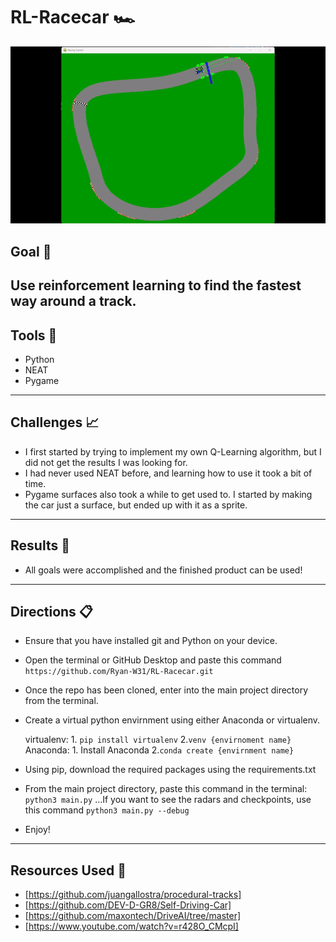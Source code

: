 # RL-Racecar 🏎️

![](https://github.com/Ryan-W31/RL-Racecar/blob/main/assets/RL-Racecar-Demo.gif)

## Goal 🥇
Use reinforcement learning to find the fastest way around a track.
---
## Tools 🧰
- Python
- NEAT
- Pygame
---
## Challenges 📈
- I first started by trying to implement my own Q-Learning algorithm, but I did not get the results I was looking for.
- I had never used NEAT before, and learning how to use it took a bit of time.
- Pygame surfaces also took a while to get used to. I started by making the car just a surface, but ended up with it as a sprite.
---
## Results 🌟
- All goals were accomplished and the finished product can be used!
---
## Directions 📋
- Ensure that you have installed git and Python on your device.
- Open the terminal or GitHub Desktop and paste this command  ```https://github.com/Ryan-W31/RL-Racecar.git```
- Once the repo has been cloned, enter into the main project directory from the terminal.
- Create a virtual python envirnment using either Anaconda or virtualenv.

   virtualenv: 1. ```pip install virtualenv``` 2.```venv {envirnoment name}```  
   Anaconda: 1. Install Anaconda 2.```conda create {envirnment name}```
-  Using pip, download the required packages using the requirements.txt
-  From the main project directory, paste this command in the terminal: ```python3 main.py```
...If you want to see the radars and checkpoints, use this command ```python3 main.py --debug```
- Enjoy!
---
## Resources Used 🧠
- [https://github.com/juangallostra/procedural-tracks]
- [https://github.com/DEV-D-GR8/Self-Driving-Car]
- [https://github.com/maxontech/DriveAI/tree/master]
- [https://www.youtube.com/watch?v=r428O_CMcpI]


